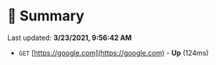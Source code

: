 # 📖 Summary
Last updated: **3/23/2021, 9:56:42 AM**

- `GET` [https://google.com](https://google.com) - **Up** (124ms)
